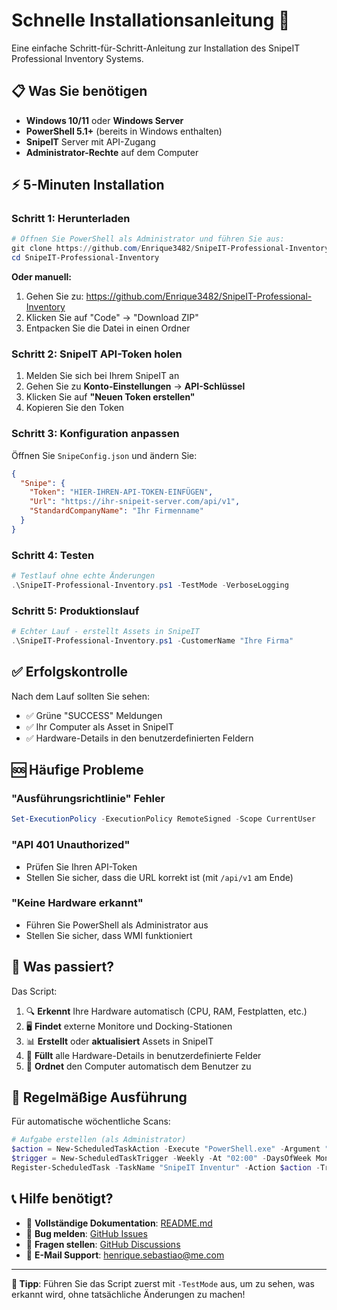 # Schnelle Installationsanleitung 🚀

Eine einfache Schritt-für-Schritt-Anleitung zur Installation des SnipeIT Professional Inventory Systems.

## 📋 Was Sie benötigen

- **Windows 10/11** oder **Windows Server**
- **PowerShell 5.1+** (bereits in Windows enthalten)
- **SnipeIT** Server mit API-Zugang
- **Administrator-Rechte** auf dem Computer

## ⚡ 5-Minuten Installation

### Schritt 1: Herunterladen
```powershell
# Öffnen Sie PowerShell als Administrator und führen Sie aus:
git clone https://github.com/Enrique3482/SnipeIT-Professional-Inventory.git
cd SnipeIT-Professional-Inventory
```

**Oder manuell:**
1. Gehen Sie zu: https://github.com/Enrique3482/SnipeIT-Professional-Inventory
2. Klicken Sie auf "Code" → "Download ZIP"
3. Entpacken Sie die Datei in einen Ordner

### Schritt 2: SnipeIT API-Token holen
1. Melden Sie sich bei Ihrem SnipeIT an
2. Gehen Sie zu **Konto-Einstellungen** → **API-Schlüssel**
3. Klicken Sie auf **"Neuen Token erstellen"**
4. Kopieren Sie den Token

### Schritt 3: Konfiguration anpassen
Öffnen Sie `SnipeConfig.json` und ändern Sie:

```json
{
  "Snipe": {
    "Token": "HIER-IHREN-API-TOKEN-EINFÜGEN",
    "Url": "https://ihr-snipeit-server.com/api/v1",
    "StandardCompanyName": "Ihr Firmenname"
  }
}
```

### Schritt 4: Testen
```powershell
# Testlauf ohne echte Änderungen
.\SnipeIT-Professional-Inventory.ps1 -TestMode -VerboseLogging
```

### Schritt 5: Produktionslauf
```powershell
# Echter Lauf - erstellt Assets in SnipeIT
.\SnipeIT-Professional-Inventory.ps1 -CustomerName "Ihre Firma"
```

## ✅ Erfolgskontrolle

Nach dem Lauf sollten Sie sehen:
- ✅ Grüne "SUCCESS" Meldungen
- ✅ Ihr Computer als Asset in SnipeIT
- ✅ Hardware-Details in den benutzerdefinierten Feldern

## 🆘 Häufige Probleme

### "Ausführungsrichtlinie" Fehler
```powershell
Set-ExecutionPolicy -ExecutionPolicy RemoteSigned -Scope CurrentUser
```

### "API 401 Unauthorized"
- Prüfen Sie Ihren API-Token
- Stellen Sie sicher, dass die URL korrekt ist (mit `/api/v1` am Ende)

### "Keine Hardware erkannt"
- Führen Sie PowerShell als Administrator aus
- Stellen Sie sicher, dass WMI funktioniert

## 📁 Was passiert?

Das Script:
1. 🔍 **Erkennt** Ihre Hardware automatisch (CPU, RAM, Festplatten, etc.)
2. 🖥️ **Findet** externe Monitore und Docking-Stationen
3. 📊 **Erstellt** oder **aktualisiert** Assets in SnipeIT
4. 📝 **Füllt** alle Hardware-Details in benutzerdefinierte Felder
5. 👤 **Ordnet** den Computer automatisch dem Benutzer zu

## 🔄 Regelmäßige Ausführung

Für automatische wöchentliche Scans:
```powershell
# Aufgabe erstellen (als Administrator)
$action = New-ScheduledTaskAction -Execute "PowerShell.exe" -Argument "-ExecutionPolicy Bypass -File 'C:\Pfad\zum\Script\SnipeIT-Professional-Inventory.ps1'"
$trigger = New-ScheduledTaskTrigger -Weekly -At "02:00" -DaysOfWeek Monday
Register-ScheduledTask -TaskName "SnipeIT Inventur" -Action $action -Trigger $trigger -User "SYSTEM"
```

## 📞 Hilfe benötigt?

- 📖 **Vollständige Dokumentation**: [README.md](README.md)
- 🐛 **Bug melden**: [GitHub Issues](../../issues)
- 💬 **Fragen stellen**: [GitHub Discussions](../../discussions)
- 📧 **E-Mail Support**: henrique.sebastiao@me.com

---

**🎯 Tipp**: Führen Sie das Script zuerst mit `-TestMode` aus, um zu sehen, was erkannt wird, ohne tatsächliche Änderungen zu machen!
